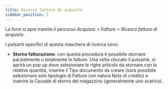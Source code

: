 ```yaml
---
title: Ricerca fatture di acquisto
sidebar_position: 2
---
```


La form si apre tramite il percorso *Acquisto > Fatture > Ricerca fatture di acquisto*.

I pulsanti specifici di questa maschera di ricerca sono:
- **Storno fatturazione**: con questa procedura è possibile stornare parzialmente o totalmente le fatture. Una volta cliccato il pulsante, si aprirà un pop up dove selezionare le righe articolo da stornare con le relative quantità, inserire il Tipo documento da creare (sarà possibile selezionare solo tipologie di Fatture con natura Nota di credito) e inserire la Causale di storno del magazzino (generalmente uno scarico).